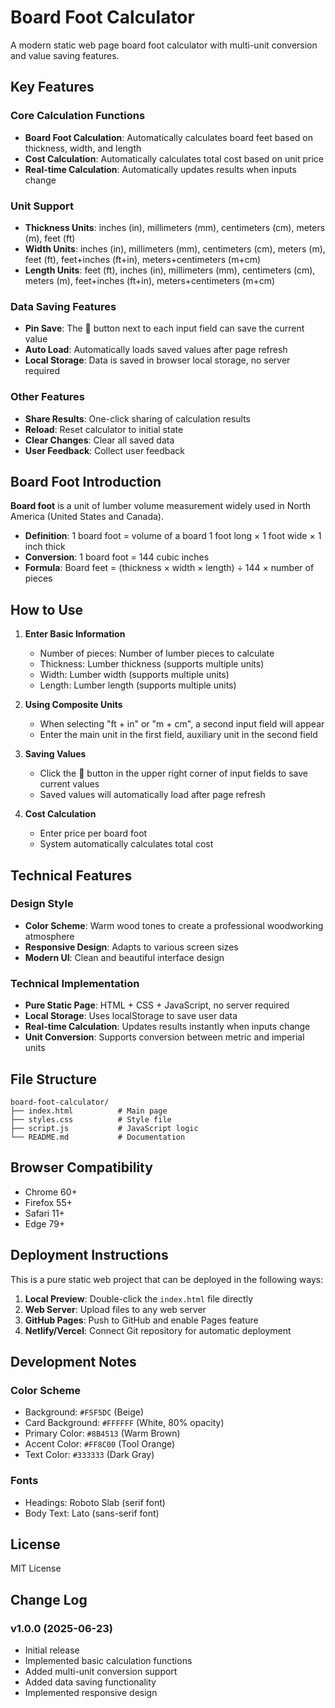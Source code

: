 # Board Foot Calculator

A modern static web page board foot calculator with multi-unit conversion and value saving features.

## Key Features

### Core Calculation Functions
- **Board Foot Calculation**: Automatically calculates board feet based on thickness, width, and length
- **Cost Calculation**: Automatically calculates total cost based on unit price
- **Real-time Calculation**: Automatically updates results when inputs change

### Unit Support
- **Thickness Units**: inches (in), millimeters (mm), centimeters (cm), meters (m), feet (ft)
- **Width Units**: inches (in), millimeters (mm), centimeters (cm), meters (m), feet (ft), feet+inches (ft+in), meters+centimeters (m+cm)
- **Length Units**: feet (ft), inches (in), millimeters (mm), centimeters (cm), meters (m), feet+inches (ft+in), meters+centimeters (m+cm)

### Data Saving Features
- **Pin Save**: The 📌 button next to each input field can save the current value
- **Auto Load**: Automatically loads saved values after page refresh
- **Local Storage**: Data is saved in browser local storage, no server required

### Other Features
- **Share Results**: One-click sharing of calculation results
- **Reload**: Reset calculator to initial state
- **Clear Changes**: Clear all saved data
- **User Feedback**: Collect user feedback

## Board Foot Introduction

**Board foot** is a unit of lumber volume measurement widely used in North America (United States and Canada).

- **Definition**: 1 board foot = volume of a board 1 foot long × 1 foot wide × 1 inch thick
- **Conversion**: 1 board foot = 144 cubic inches
- **Formula**: Board feet = (thickness × width × length) ÷ 144 × number of pieces

## How to Use

1. **Enter Basic Information**
   - Number of pieces: Number of lumber pieces to calculate
   - Thickness: Lumber thickness (supports multiple units)
   - Width: Lumber width (supports multiple units)
   - Length: Lumber length (supports multiple units)

2. **Using Composite Units**
   - When selecting "ft + in" or "m + cm", a second input field will appear
   - Enter the main unit in the first field, auxiliary unit in the second field

3. **Saving Values**
   - Click the 📌 button in the upper right corner of input fields to save current values
   - Saved values will automatically load after page refresh

4. **Cost Calculation**
   - Enter price per board foot
   - System automatically calculates total cost

## Technical Features

### Design Style
- **Color Scheme**: Warm wood tones to create a professional woodworking atmosphere
- **Responsive Design**: Adapts to various screen sizes
- **Modern UI**: Clean and beautiful interface design

### Technical Implementation
- **Pure Static Page**: HTML + CSS + JavaScript, no server required
- **Local Storage**: Uses localStorage to save user data
- **Real-time Calculation**: Updates results instantly when inputs change
- **Unit Conversion**: Supports conversion between metric and imperial units

## File Structure

```
board-foot-calculator/
├── index.html          # Main page
├── styles.css          # Style file
├── script.js           # JavaScript logic
└── README.md           # Documentation
```

## Browser Compatibility

- Chrome 60+
- Firefox 55+
- Safari 11+
- Edge 79+

## Deployment Instructions

This is a pure static web project that can be deployed in the following ways:

1. **Local Preview**: Double-click the `index.html` file directly
2. **Web Server**: Upload files to any web server
3. **GitHub Pages**: Push to GitHub and enable Pages feature
4. **Netlify/Vercel**: Connect Git repository for automatic deployment

## Development Notes

### Color Scheme
- Background: `#F5F5DC` (Beige)
- Card Background: `#FFFFFF` (White, 80% opacity)
- Primary Color: `#8B4513` (Warm Brown)
- Accent Color: `#FF8C00` (Tool Orange)
- Text Color: `#333333` (Dark Gray)

### Fonts
- Headings: Roboto Slab (serif font)
- Body Text: Lato (sans-serif font)

## License

MIT License

## Change Log

### v1.0.0 (2025-06-23)
- Initial release
- Implemented basic calculation functions
- Added multi-unit conversion support
- Added data saving functionality
- Implemented responsive design
